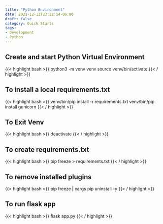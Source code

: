 ```yaml
---
title: "Python Environment"
date: 2021-12-12T23:22:14-06:00
draft: false
category: Quick Starts
tags:
- Development
- Python
---
```


## Create and start Python Virtual Environment
{{< highlight bash >}}
python3 -m venv venv
source venv/bin/activate
{{< / highlight >}}

## To install a local requirements.txt
{{< highlight bash >}}
venv/bin/pip install -r requirements.txt
venv/bin/pip install gunicorn
{{< / highlight >}}

## To Exit Venv
{{< highlight bash >}}
deactivate
{{< / highlight >}}

## To create requirements.txt
{{< highlight bash >}}
pip freeze > requirements.txt
{{< / highlight >}}

## To remove installed plugins
{{< highlight bash >}}
pip freeze | xargs pip uninstall -y
{{< / highlight >}}

## To run flask app
{{< highlight bash >}}
flask app.py
{{< / highlight >}}

